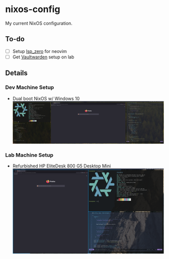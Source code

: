 # nixos-config
My current NixOS configuration.

## To-do
- [ ] Setup [lsp_zero](https://github.com/VonHeikemen/lsp-zero.nvim) for neovim
- [ ] Get [Vaultwarden](https://github.com/dani-garcia/vaultwarden) setup on lab

## Details
### Dev Machine Setup
* Dual boot NixOS w/ Windows 10
![Current dev setup screenshot](./screenshots/dev-2024-08-02.png)

### Lab Machine Setup
* Refurbished HP EliteDesk 800 G5 Desktop Mini
![Current lab setup screenshot](./screenshots/lab-2024-08-03.png)


